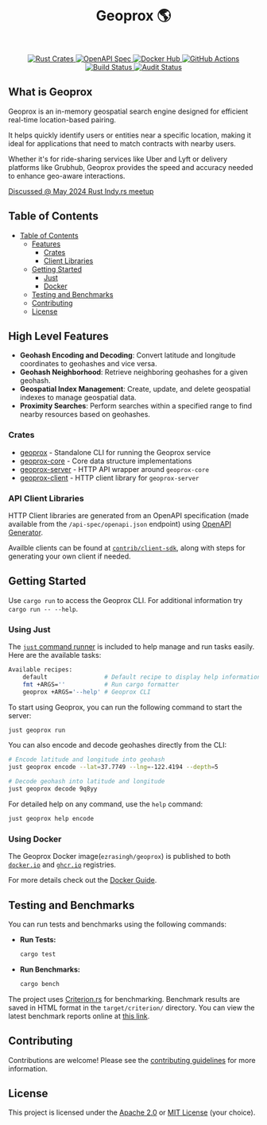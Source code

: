 <div align="center">
  <br>
  <h1>Geoprox 🌎</h1>
</div>
<br>
<p align="center">
  <a href="https://crates.io/search?q=geoprox">
    <img src="https://img.shields.io/badge/rust-%23000000.svg?style=for-the-badge&logo=rust&logoColor=white" alt="Rust Crates">
  </a>
  <a href="https://github.com/ezrasingh/geoprox/tree/main/contrib/client-sdk">
    <img src="https://img.shields.io/badge/openapiinitiative-%23000000.svg?style=for-the-badge&logo=openapiinitiative&logoColor=white" alt="OpenAPI Spec">
  </a>
  <a href="https://hub.docker.com/repository/docker/ezrasingh/geoprox/">
    <img src="https://img.shields.io/badge/docker-%230db7ed.svg?style=for-the-badge&logo=docker&logoColor=white" alt="Docker Hub">
  </a>
  <a href="https://github.com/ezrasingh/geoprox/actions/">
    <img src="https://img.shields.io/badge/github%20actions-%232671E5.svg?style=for-the-badge&logo=githubactions&logoColor=white" alt="GitHub Actions">
  </a>
  <a href="https://github.com/ezrasingh/geoprox/actions/workflows/ci.yml">
    <img src="https://github.com/ezrasingh/geoprox/actions/workflows/ci.yml/badge.svg" alt="Build Status">
  </a>
  <a href="https://github.com/ezrasingh/geoprox/actions/workflows/audit.yml">
    <img src="https://github.com/ezrasingh/geoprox/actions/workflows/audit.yml/badge.svg" alt="Audit Status">
  </a>
</p>

## What is Geoprox

Geoprox is an in-memory geospatial search engine designed for efficient real-time location-based pairing.

It helps quickly identify users or entities near a specific location, making it ideal for applications that need to match contracts with nearby users.

Whether it's for ride-sharing services like Uber and Lyft or delivery platforms like Grubhub, Geoprox provides the speed and accuracy needed to enhance geo-aware interactions.

[Discussed @ May 2024 Rust Indy.rs meetup](https://gitlab.com/indyrs/may2024/-/blob/main/Geo-Proximity-Detection-With-Rust.pdf)

## Table of Contents

- [Table of Contents](#table-of-contents)
  - [Features](#high-level-features)
    - [Crates](#crates)
    - [Client Libraries](#api-client-libraries)
  - [Getting Started](#getting-started)
    - [Just](#using-just)
    - [Docker](#using-docker)
  - [Testing and Benchmarks](#testing-and-benchmarks)
  - [Contributing](#contributing)
  - [License](#license)

## High Level Features

- **Geohash Encoding and Decoding**: Convert latitude and longitude coordinates to geohashes and vice versa.
- **Geohash Neighborhood**: Retrieve neighboring geohashes for a given geohash.
- **Geospatial Index Management**: Create, update, and delete geospatial indexes to manage geospatial data.
- **Proximity Searches**: Perform searches within a specified range to find nearby resources based on geohashes.

### Crates

- [geoprox](geoprox/) - Standalone CLI for running the Geoprox service
- [geoprox-core](geoprox-core/) - Core data structure implementations
- [geoprox-server](geoprox-server/) - HTTP API wrapper around `geoprox-core`
- [geoprox-client](contrib/client-sdk/rust/) - HTTP client library for `geoprox-server`

### API Client Libraries

HTTP Client libraries are generated from an OpenAPI specification (made available from the `/api-spec/openapi.json` endpoint) using [OpenAPI Generator](https://github.com/OpenAPITools/openapi-generator/).

Availble clients can be found at [`contrib/client-sdk`](contrib/client-sdk/), along with steps for generating your own client if needed.

## Getting Started

Use `cargo run` to access the Geoprox CLI. For additional information try `cargo run -- --help`.

### Using Just

The [`just` command runner](https://github.com/casey/just) is included to help manage and run tasks easily. Here are the available tasks:

```sh
Available recipes:
    default                # Default recipe to display help information
    fmt +ARGS=''           # Run cargo formatter
    geoprox +ARGS='--help' # Geoprox CLI
```

To start using Geoprox, you can run the following command to start the server:

```sh
just geoprox run
```

You can also encode and decode geohashes directly from the CLI:

```sh
# Encode latitude and longitude into geohash
just geoprox encode --lat=37.7749 --lng=-122.4194 --depth=5

# Decode geohash into latitude and longitude
just geoprox decode 9q8yy
```

For detailed help on any command, use the `help` command:

```sh
just geoprox help encode
```

### Using Docker

The Geoprox Docker image(`ezrasingh/geoprox`) is published to both [`docker.io`](https://hub.docker.com/repository/docker/ezrasingh/geoprox/) and [`ghcr.io`](https://github.com/ezrasingh/geoprox/pkgs/container/geoprox) registries.

For more details check out the [Docker Guide](contrib/docker/).

## Testing and Benchmarks

You can run tests and benchmarks using the following commands:

- **Run Tests:**

  ```sh
  cargo test
  ```

- **Run Benchmarks:**
  ```sh
  cargo bench
  ```

The project uses [Criterion.rs](https://github.com/bheisler/criterion.rs) for benchmarking. Benchmark results are saved in HTML format in the `target/criterion/` directory. You can view the latest benchmark reports online at [this link](https://ezrasingh.github.io/geoprox/bench/).

## Contributing

Contributions are welcome! Please see the [contributing guidelines](CONTRIBUTING.md) for more information.

## License

This project is licensed under the [Apache 2.0](LICENSE-APACHE) or [MIT License](LICENSE-MIT) (your choice).
